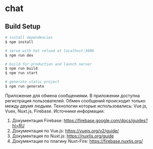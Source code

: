# chat

## Build Setup

```bash
# install dependencies
$ npm install

# serve with hot reload at localhost:3000
$ npm run dev

# build for production and launch server
$ npm run build
$ npm run start

# generate static project
$ npm run generate
```

Приложение для обмена сообщениями.
В приложении доступна регистрация пользователей. Обмен сообщений происходит только между двумя людьми.
Технологии которые использовались: Vue.js, Vuex, Nuxt.js, Firebase.
Источники информации:
1. Документация Firebase: https://firebase.google.com/docs/guides?hl=RU
2. Документация по Vue.js: https://vuejs.org/v2/guide/
3. Документация по Nuxt.js: https://nuxtjs.org/guide
4. Документация по плагину Nuxt-Fire: https://firebase.nuxtjs.org/
